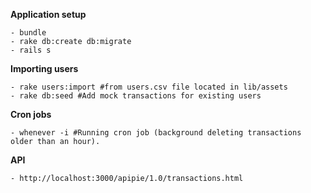 **Application setup**
```
- bundle
- rake db:create db:migrate
- rails s
```
**Importing users**
```
- rake users:import #from users.csv file located in lib/assets
- rake db:seed #Add mock transactions for existing users
```
**Cron jobs**
```
- whenever -i #Running cron job (background deleting transactions older than an hour).
```
**API**
```
- http://localhost:3000/apipie/1.0/transactions.html
```
